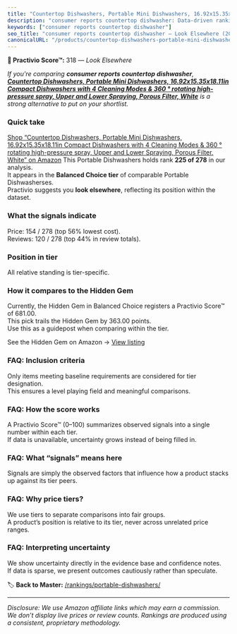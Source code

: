```yaml
---
title: "Countertop Dishwashers, Portable Mini Dishwashers, 16.92x15.35x18.11in Compact Dishwashers with 4 Cleaning Modes & 360 ° rotating high-pressure spray, Upper and Lower Spraying, Porous Filter, White"
description: "consumer reports countertop dishwasher: Data-driven ranking using the Practivio Score™. Positioned by quality, value, demand, findability, momentum."
keywords: ["consumer reports countertop dishwasher"]
seo_title: "consumer reports countertop dishwasher — Look Elsewhere (2025)"
canonicalURL: "/products/countertop-dishwashers-portable-mini-dishwashers-1692x1535x1811in-compact-dishwashers-with-4-cleaning-modes-360-rotating-high-pressure-spray-upper-and-lower-spraying-porous-filter-white-B0FHQ1N75D/"
---
```


**🚫 Practivio Score™:** 318 — _Look Elsewhere_


*If you're comparing **consumer reports countertop dishwasher**, **[Countertop Dishwashers, Portable Mini Dishwashers, 16.92x15.35x18.11in Compact Dishwashers with 4 Cleaning Modes & 360 ° rotating high-pressure spray, Upper and Lower Spraying, Porous Filter, White](https://www.amazon.com/dp/B0FHQ1N75D?tag=practivio-20)** is a strong alternative to put on your shortlist.*
### Quick take
[Shop “Countertop Dishwashers, Portable Mini Dishwashers, 16.92x15.35x18.11in Compact Dishwashers with 4 Cleaning Modes & 360 ° rotating high-pressure spray, Upper and Lower Spraying, Porous Filter, White” on Amazon](https://www.amazon.com/dp/B0FHQ1N75D?tag=practivio-20)
This Portable Dishwashers holds rank **225 of 278** in our analysis.  
It appears in the **Balanced Choice tier** of comparable Portable Dishwasherses.  
Practivio suggests you **look elsewhere**, reflecting its position within the dataset.

### What the signals indicate
Price: 154 / 278 (top 56% lowest cost).  
Reviews: 120 / 278 (top 44% in review totals).  

### Position in tier
All relative standing is tier-specific.

### How it compares to the Hidden Gem
Currently, the Hidden Gem in Balanced Choice registers a Practivio Score™ of 681.00.  
This pick trails the Hidden Gem by 363.00 points.  
Use this as a guidepost when comparing within the tier.  

See the Hidden Gem on Amazon → [View listing](https://www.amazon.com/dp/B0B9GJFNLX?tag=practivio-20)

### FAQ: Inclusion criteria
Only items meeting baseline requirements are considered for tier designation.  
This ensures a level playing field and meaningful comparisons.

### FAQ: How the score works
A Practivio Score™ (0–100) summarizes observed signals into a single number within each tier.  
If data is unavailable, uncertainty grows instead of being filled in.

### FAQ: What “signals” means here
Signals are simply the observed factors that influence how a product stacks up against its tier peers.

### FAQ: Why price tiers?
We use tiers to separate comparisons into fair groups.  
A product’s position is relative to its tier, never across unrelated price ranges.

### FAQ: Interpreting uncertainty
We show uncertainty directly in the evidence base and confidence notes.  
If data is sparse, we present outcomes cautiously rather than speculate.


🏷️ **Back to Master:** [/rankings/portable-dishwashers/](/rankings/portable-dishwashers/)

---
_Disclosure: We use Amazon affiliate links which may earn a commission. We don’t display live prices or review counts. Rankings are produced using a consistent, proprietary methodology._
